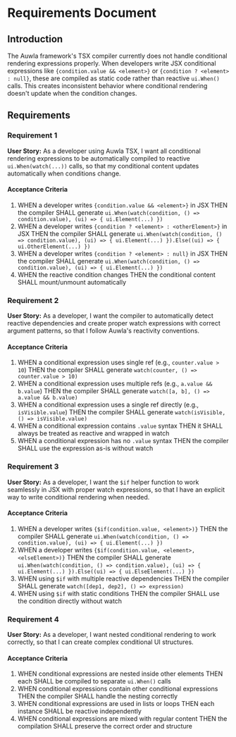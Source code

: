 # Requirements Document

## Introduction

The Auwla framework's TSX compiler currently does not handle conditional rendering expressions properly. When developers write JSX conditional expressions like `{condition.value && <element>}` or `{condition ? <element> : null}`, these are compiled as static code rather than reactive `ui.When()` calls. This creates inconsistent behavior where conditional rendering doesn't update when the condition changes.

## Requirements

### Requirement 1

**User Story:** As a developer using Auwla TSX, I want all conditional rendering expressions to be automatically compiled to reactive `ui.When(watch(...))` calls, so that my conditional content updates automatically when conditions change.

#### Acceptance Criteria

1. WHEN a developer writes `{condition.value && <element>}` in JSX THEN the compiler SHALL generate `ui.When(watch(condition, () => condition.value), (ui) => { ui.Element(...) })`
2. WHEN a developer writes `{condition ? <element> : <otherElement>}` in JSX THEN the compiler SHALL generate `ui.When(watch(condition, () => condition.value), (ui) => { ui.Element(...) }).Else((ui) => { ui.OtherElement(...) })`
3. WHEN a developer writes `{condition ? <element> : null}` in JSX THEN the compiler SHALL generate `ui.When(watch(condition, () => condition.value), (ui) => { ui.Element(...) })`
4. WHEN the reactive condition changes THEN the conditional content SHALL mount/unmount automatically

### Requirement 2

**User Story:** As a developer, I want the compiler to automatically detect reactive dependencies and create proper watch expressions with correct argument patterns, so that I follow Auwla's reactivity conventions.

#### Acceptance Criteria

1. WHEN a conditional expression uses single ref (e.g., `counter.value > 10`) THEN the compiler SHALL generate `watch(counter, () => counter.value > 10)`
2. WHEN a conditional expression uses multiple refs (e.g., `a.value && b.value`) THEN the compiler SHALL generate `watch([a, b], () => a.value && b.value)`
3. WHEN a conditional expression uses a single ref directly (e.g., `isVisible.value`) THEN the compiler SHALL generate `watch(isVisible, () => isVisible.value)`
4. WHEN a conditional expression contains `.value` syntax THEN it SHALL always be treated as reactive and wrapped in watch
5. WHEN a conditional expression has no `.value` syntax THEN the compiler SHALL use the expression as-is without watch

### Requirement 3

**User Story:** As a developer, I want the `$if` helper function to work seamlessly in JSX with proper watch expressions, so that I have an explicit way to write conditional rendering when needed.

#### Acceptance Criteria

1. WHEN a developer writes `{$if(condition.value, <element>)}` THEN the compiler SHALL generate `ui.When(watch(condition, () => condition.value), (ui) => { ui.Element(...) })`
2. WHEN a developer writes `{$if(condition.value, <element>, <elseElement>)}` THEN the compiler SHALL generate `ui.When(watch(condition, () => condition.value), (ui) => { ui.Element(...) }).Else((ui) => { ui.ElseElement(...) })`
3. WHEN using `$if` with multiple reactive dependencies THEN the compiler SHALL generate `watch([dep1, dep2], () => expression)`
4. WHEN using `$if` with static conditions THEN the compiler SHALL use the condition directly without watch

### Requirement 4

**User Story:** As a developer, I want nested conditional rendering to work correctly, so that I can create complex conditional UI structures.

#### Acceptance Criteria

1. WHEN conditional expressions are nested inside other elements THEN each SHALL be compiled to separate `ui.When()` calls
2. WHEN conditional expressions contain other conditional expressions THEN the compiler SHALL handle the nesting correctly
3. WHEN conditional expressions are used in lists or loops THEN each instance SHALL be reactive independently
4. WHEN conditional expressions are mixed with regular content THEN the compilation SHALL preserve the correct order and structure